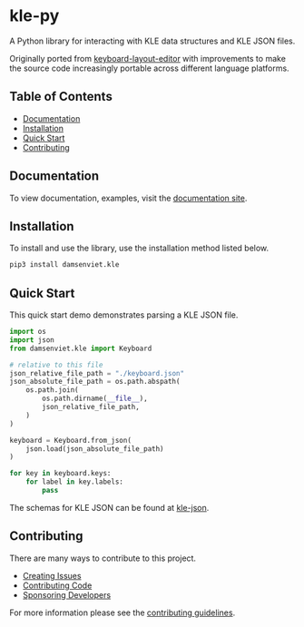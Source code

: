 # kle-py

A Python library for interacting with KLE data structures and KLE JSON files.

Originally ported from [keyboard-layout-editor](https://github.com/ijprest/keyboard-layout-editor/)
with improvements to make the source code increasingly portable across
different language platforms.

## Table of Contents

- [Documentation](#documentation)
- [Installation](#installation)
- [Quick Start](#quick-start)
- [Contributing](#contributing)

## Documentation

To view documentation, examples, visit the [documentation site](https://damsenviet.github.io/kle-py/).

## Installation

To install and use the library, use the installation method listed below.

```sh
pip3 install damsenviet.kle
```

## Quick Start

This quick start demo demonstrates parsing a KLE JSON file.

```python
import os
import json
from damsenviet.kle import Keyboard

# relative to this file
json_relative_file_path = "./keyboard.json"
json_absolute_file_path = os.path.abspath(
    os.path.join(
        os.path.dirname(__file__),
        json_relative_file_path,
    )
)

keyboard = Keyboard.from_json(
    json.load(json_absolute_file_path)
)

for key in keyboard.keys:
    for label in key.labels:
        pass
```

The schemas for KLE JSON can be found at [kle-json](https://github.com/DamSenViet/kle-json).

## Contributing

There are many ways to contribute to this project.

- [Creating Issues](./CONTRIBUTING.md#creating-issues)
- [Contributing Code](./CONTRIBUTING.md#contributing-code)
- [Sponsoring Developers](./CONTRIBUTING.md#sponsoring-developers)

For more information please see the [contributing guidelines](./CONTRIBUTING.md).
